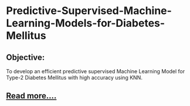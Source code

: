 # Predictive-Supervised-Machine-Learning-Models-for-Diabetes-Mellitus
## Objective:
To develop an efficient predictive supervised Machine Learning Model for Type-2 Diabetes Mellitus with high accuracy using KNN.
## [Read more....]()
